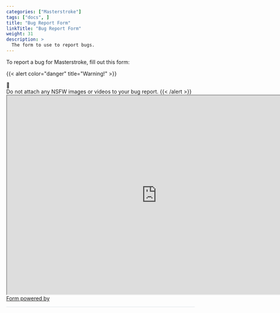 ```yaml
---
categories: ["Masterstroke"]
tags: ["docs", ] 
title: "Bug Report Form"
linkTitle: "Bug Report Form"
weight: 31
description: >
  The form to use to report bugs.
---
```


To report a bug for Masterstroke, fill out this form:

{{< alert color="danger" title="Warning!" >}}
<div class="alert-icon">🛑</div>
Do not attach any NSFW images or videos to your bug report.
{{< /alert >}}

<div class="asana-embed-container"><link rel="stylesheet" href="https://form.asana.com/static/asana-form-embed-style.css"/><iframe class="asana-embed-iframe" height="533" width = "800" src="https://form.asana.com/?k=lMHTz10cQeFHy9kha2MdHw&d=1202685114827965&embed=true"></iframe><div class="asana-embed-footer"><a rel="nofollow noopener" target="_blank" class="asana-embed-footer-link" href="https://asana.com/?utm_source=embedded_form"><span class="asana-embed-footer-text">Form powered by</span><div class="asana-embed-footer-logo" role="img" aria-label="Logo of Asana"></div></a></div></div>

<hr style="background-color: #dee2e6;"></hr>